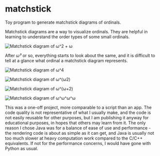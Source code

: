 # matchstick
Toy program to generate matchstick diagrams of ordinals.

Matchstick diagrams are a way to visualize ordinals.
They are helpful in learning to understand the order types of some small ordinals.

![Matchstick diagram of ω^2 + ω][sample-00C000CC0CC]

After *ω³* or so, everything starts to look about the same, and it is difficult to tell at a glance what ordinal a matchstick diagram represents.

![Matchstick diagram of ω^4][sample-00000CCCC0C]

![Matchstick diagram of ω^(ω2)][sample-00C00C0CC0C]

![Matchstick diagram of ω^(ω+2)][sample-0000C0CCC0C]

![Matchstick diagram of ω^ω^ω^ω][sample-00C0C0C0C0C]

This was a one-off project, more comparable to a script than an app.
The code quality is not representative of what I usually make, and the code is not easily reusable for other purposes,
but I am publishing it anyway for educational purposes, in hopes that others may learn from it.
The only reason I chose Java was for a balance of ease of use and performance -
the rendering code is about as simple as it can get,
and Java is usually not too much slower at heavy computation work compared to the C/C++ equivalents.
If not for the performance concerns, I would have gone with Python as usual.

[sample-00C000CC0CC]: samples/00C000CC0CC
[sample-00000CCCC0C]: samples/00000CCCC0C
[sample-00C00C0CC0C]: samples/00C00C0CC0C
[sample-0000C0CCC0C]: samples/0000C0CCC0C
[sample-00C0C0C0C0C]: samples/00C0C0C0C0C
